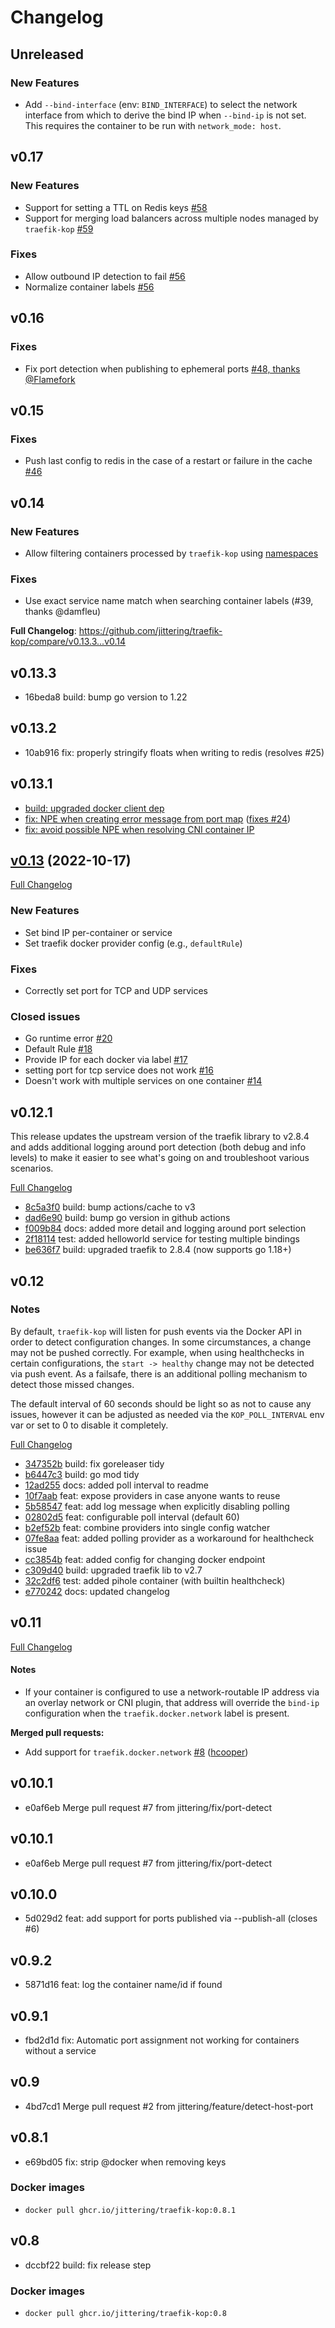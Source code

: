 # Changelog

## Unreleased

### New Features

- Add `--bind-interface` (env: `BIND_INTERFACE`) to select the network interface from which to derive the bind IP when `--bind-ip` is not set. This requires the container to be run with `network_mode: host`.

## v0.17

### New Features

- Support for setting a TTL on Redis keys [#58](https://github.com/jittering/traefik-kop/pull/58)
- Support for merging load balancers across multiple nodes managed by `traefik-kop` [#59](https://github.com/jittering/traefik-kop/pull/59)

### Fixes

- Allow outbound IP detection to fail [#56](https://github.com/jittering/traefik-kop/pull/56)
- Normalize container labels [#56](https://github.com/jittering/traefik-kop/pull/57)

## v0.16

### Fixes

- Fix port detection when publishing to ephemeral ports [#48, thanks @Flamefork](https://github.com/jittering/traefik-kop/pull/48)

## v0.15

### Fixes

- Push last config to redis in the case of a restart or failure in the cache [#46](https://github.com/jittering/traefik-kop/pull/46)

## v0.14

### New Features

- Allow filtering containers processed by `traefik-kop` using [namespaces](https://github.com/jittering/traefik-kop#namespaces)

### Fixes

- Use exact service name match when searching container labels (#39, thanks @damfleu)

**Full Changelog**: https://github.com/jittering/traefik-kop/compare/v0.13.3...v0.14

## v0.13.3

- 16beda8 build: bump go version to 1.22

## v0.13.2

- 10ab916 fix: properly stringify floats when writing to redis (resolves #25)

## v0.13.1

* [build: upgraded docker client dep](https://github.com/jittering/traefik-kop/commit/e7f30f3108f46cf0d174369b45f59d57398d002b)
* [fix: NPE when creating error message from port map](https://github.com/jittering/traefik-kop/commit/80d40e2aa904a78d4ec7b311c9f99bc449f556f3) ([fixes #24](https://github.com/jittering/traefik-kop/issues/24))
* [fix: avoid possible NPE when resolving CNI container IP](https://github.com/jittering/traefik-kop/commit/37686b0089ccaf91d4fa13df62447e15671944dd)



## [v0.13](https://github.com/jittering/traefik-kop/tree/v0.13) (2022-10-17)

[Full Changelog](https://github.com/jittering/traefik-kop/compare/v0.12.1...v0.13)

### New Features

- Set bind IP per-container or service
- Set traefik docker provider config (e.g., `defaultRule`)

### Fixes

- Correctly set port for TCP and UDP services

### Closed issues

- Go runtime error [\#20](https://github.com/jittering/traefik-kop/issues/20)
- Default Rule [\#18](https://github.com/jittering/traefik-kop/issues/18)
- Provide IP for each docker via label [\#17](https://github.com/jittering/traefik-kop/issues/17)
- setting port for tcp service does not work [\#16](https://github.com/jittering/traefik-kop/issues/16)
- Doesn't work with multiple services on one container [\#14](https://github.com/jittering/traefik-kop/issues/14)

## v0.12.1

This release updates the upstream version of the traefik library to v2.8.4 and
adds additional logging around port detection (both debug and info levels) to
make it easier to see what's going on and troubleshoot various scenarios.

[Full Changelog](https://github.com/jittering/traefik-kop/compare/v0.12...v0.12.1)

- [8c5a3f0](https://github.com/jittering/traefik-kop/commit/8c5a3f0) build: bump actions/cache to v3
- [dad6e90](https://github.com/jittering/traefik-kop/commit/dad6e90) build: bump go version in github actions
- [f009b84](https://github.com/jittering/traefik-kop/commit/f009b84) docs: added more detail and logging around port selection
- [2f18114](https://github.com/jittering/traefik-kop/commit/2f18114) test: added helloworld service for testing multiple bindings
- [be636f7](https://github.com/jittering/traefik-kop/commit/be636f7) build: upgraded traefik to 2.8.4 (now supports go 1.18+)

## v0.12

### Notes

By default, `traefik-kop` will listen for push events via the Docker API in
order to detect configuration changes. In some circumstances, a change may not
be pushed correctly. For example, when using healthchecks in certain
configurations, the `start -> healthy` change may not be detected via push
event. As a failsafe, there is an additional polling mechanism to detect those
missed changes.

The default interval of 60 seconds should be light so as not to cause any
issues, however it can be adjusted as needed via the `KOP_POLL_INTERVAL` env var
or set to 0 to disable it completely.

[Full Changelog](https://github.com/jittering/traefik-kop/compare/v0.11...v0.12)

- [347352b](https://github.com/jittering/traefik-kop/commit/347352b) build: fix goreleaser tidy
- [b6447c3](https://github.com/jittering/traefik-kop/commit/b6447c3) build: go mod tidy
- [12ad255](https://github.com/jittering/traefik-kop/commit/12ad255) docs: added poll interval to readme
- [10f7aab](https://github.com/jittering/traefik-kop/commit/10f7aab) feat: expose providers in case anyone wants to reuse
- [5b58547](https://github.com/jittering/traefik-kop/commit/5b58547) feat: add log message when explicitly disabling polling
- [02802d5](https://github.com/jittering/traefik-kop/commit/02802d5) feat: configurable poll interval (default 60)
- [b2ef52b](https://github.com/jittering/traefik-kop/commit/b2ef52b) feat: combine providers into single config watcher
- [07fe8aa](https://github.com/jittering/traefik-kop/commit/07fe8aa) feat: added polling provider as a workaround for healthcheck issue
- [cc3854b](https://github.com/jittering/traefik-kop/commit/cc3854b) feat: added config for changing docker endpoint
- [c309d40](https://github.com/jittering/traefik-kop/commit/c309d40) build: upgraded traefik lib to v2.7
- [32c2df6](https://github.com/jittering/traefik-kop/commit/32c2df6) test: added pihole container (with builtin healthcheck)
- [e770242](https://github.com/jittering/traefik-kop/commit/e770242) docs: updated changelog



## v0.11


[Full Changelog](https://github.com/jittering/traefik-kop/compare/v0.10.1...v0.11)

#### Notes

* If your container is configured to use a network-routable IP address via an
overlay network or CNI plugin, that address will override the `bind-ip`
configuration when the `traefik.docker.network` label is present.

**Merged pull requests:**

- Add support for `traefik.docker.network` [\#8](https://github.com/jittering/traefik-kop/pull/8) ([hcooper](https://github.com/hcooper))


## v0.10.1

* e0af6eb Merge pull request #7 from jittering/fix/port-detect



## v0.10.1

* e0af6eb Merge pull request #7 from jittering/fix/port-detect



## v0.10.0

* 5d029d2 feat: add support for ports published via --publish-all (closes #6)



## v0.9.2

* 5871d16 feat: log the container name/id if found



## v0.9.1


* fbd2d1d fix: Automatic port assignment not working for containers without a service


## v0.9


* 4bd7cd1 Merge pull request #2 from jittering/feature/detect-host-port



## v0.8.1


* e69bd05 fix: strip @docker when removing keys


### Docker images

- `docker pull ghcr.io/jittering/traefik-kop:0.8.1`


## v0.8


* dccbf22 build: fix release step


### Docker images

- `docker pull ghcr.io/jittering/traefik-kop:0.8`
